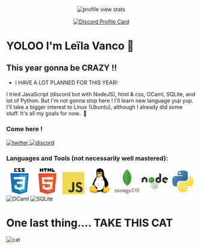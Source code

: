 <p align=center><img src="https://komarev.com/ghpvc/?username=LeilaVanco&amp;color=blue&amp;style=for-the-badge" alt="profile view stats">
  
<p align="center">
   <a href="https://github.com/Ezzud/github-readme-discord-card" target="blank">
     <img  align="center" 
           src="https://discord-readme-card.ezzud.fr/?userid=907264292431224842"
           alt="Discord Profile Card" />
    </a>
</p>

# YOLOO I'm Leïla Vanco 🤠
## This year gonna be CRAZY !!

- I HAVE A LOT PLANNED FOR THIS YEAR!

I tried JavaScript (discord bot with NodeJS), html & css, OCaml, SQLite, and lot of Python. But I'm not gonna stop here ! I'll learn new language yup yup.
I'll take a bigger interest to Linux (Ubuntu), although I already did some stuff.
It's all my goals for now.. 🤖

<h3 align="left">Come here !</h3>
<p align="left">
<a href="https://twitter.com/leilavanco" target="blank"><img align="center" src="https://cdn.worldvectorlogo.com/logos/twitter-logo-2.svg" alt="twitter" height="50" width="60"/> </a>
<a href="https://discord.gg/c45eYRYgmF" target="blank"><img align="center" src="https://www.svgrepo.com/show/353655/discord-icon.svg" alt="discord" height="50" width="60" /></a>
</p>

<h3 align="left">Languages and Tools (not necessarily well mastered):</h3>
<p align="left"> <img src="https://raw.githubusercontent.com/devicons/devicon/master/icons/css3/css3-original-wordmark.svg" alt="css3" width="70" height="70"/> <img src="https://raw.githubusercontent.com/devicons/devicon/master/icons/html5/html5-original-wordmark.svg" alt="html5" width="70" height="70"/> <img src="https://raw.githubusercontent.com/devicons/devicon/master/icons/javascript/javascript-original.svg" alt="JavaScript" width="60" height="60"/> <img src="https://raw.githubusercontent.com/devicons/devicon/master/icons/linux/linux-original.svg" alt="Linux" width="70" height="70"/> <img src="https://raw.githubusercontent.com/devicons/devicon/master/icons/mongodb/mongodb-original-wordmark.svg" alt="MongoDB" width="70" height="70"/> <img src="https://raw.githubusercontent.com/devicons/devicon/master/icons/nodejs/nodejs-original-wordmark.svg" alt="NodeJS" width="70" height="70"/> <img src="https://raw.githubusercontent.com/devicons/devicon/master/icons/python/python-original.svg" alt="python" width="70" height="70"/> <img src="https://www.svgrepo.com/show/373945/ocaml.svg" alt="OCaml" width="70" height="70"/> <img src="https://cdn.worldvectorlogo.com/logos/sqlite.svg" alt="SQLite" width="80" height="80"/></p>

# One last thing.... TAKE THIS CAT
<img src="https://pbs.twimg.com/media/Gctc6HYXYAA1xol?format=png&name=900x900" alt="cat" width="400" height="400"/>

<!--
**LeilaVanco/LeilaVanco** is a ✨ _special_ ✨ repository because its `README.md` (this file) appears on your GitHub profile.
-->
